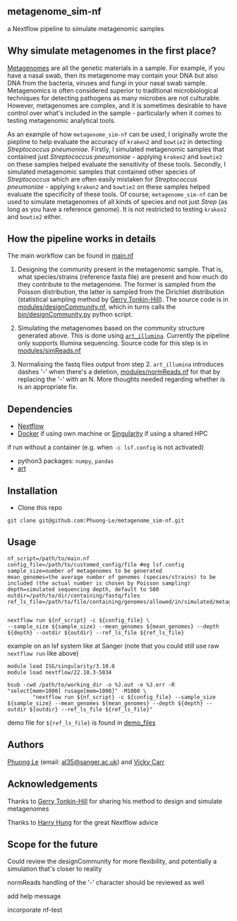 ## metagenome_sim-nf 
a Nextflow pipeline to simulate metagenomic samples 

## Why simulate metagenomes in the first place?
[Metagenomes](https://en.wikipedia.org/wiki/Metagenomics) are all the genetic materials in a sample. For example, if you have a nasal swab, then its metagenome may contain your DNA but also DNA from the bacteria, viruses and fungi in your nasal swab sample. Metagenomics is often considered superior to traditional microbiological techniques for detecting pathogens as many microbes are not culturable. However, metagenomes are complex, and it is sometimes desirable to have control over what's included in the sample - particularly when it comes to testing metagenomic analytical tools. 

As an example of how `metagenome_sim-nf` can be used, I originally wrote the piepline to help evaluate the accuracy of `kraken2` and `bowtie2` in detecting *Streptococcus pneumoniae*. Firstly, I simulated metagenomic samples that contained just *Streptococcus pneumoniae* - applying `kraken2` and `bowtie2` on these samples helped evaluate the sensitivity of these tools. Secondly, I simulated metagenomic samples that contained other species of *Streptococcus* which are often easily mistaken for *Streptococcus pneumoniae* - applying `kraken2` and `bowtie2` on these samples helped evaluate the specificity of these tools. Of course, `metagenome_sim-nf` can be used to simulate metagenomes of all kinds of species and not just *Strep* (as long as you have a reference genome). It is not restricted to testing `kraken2` and `bowtie2` either. 


## How the pipeline works in details
The main workflow can be found in [main.nf](https://github.com/Phuong-Le/metagenome_sim-nf/blob/main/main.nf)

1. Designing the community present in the metagenomic sample. That is, what species/strains (reference fasta file) are present and how much do they contribute to the metagenome. The former is sampled from the Poisson distribution, the latter is sampled from the Dirichlet distribution (statistical sampling method by [Gerry Tonkin-Hill](https://github.com/gtonkinhill)). The source code is in [modules/designCommunity.nf](https://github.com/Phuong-Le/metagenome_sim-nf/blob/main/modules/designCommunity.nf), which in turns calls the [bin/designCommunity.py](https://github.com/Phuong-Le/metagenome_sim-nf/blob/main/bin/designCommunity.py) python script.

2. Simulating the metagenomes based on the community structure generated above. This is done using [`art_illumina`](https://www.niehs.nih.gov/research/resources/software/biostatistics/art/index.cfm). Currently the pipeline only supports Illumina sequencing. Source code for this step is in [modules/simReads.nf](https://github.com/Phuong-Le/metagenome_sim-nf/blob/main/modules/simReads.nf)

3. Normalising the fastq files output from step 2. `art_illumina` introduces dashes '-' when there's a deletion, [modules/normReads.nf](https://github.com/Phuong-Le/metagenome_sim-nf/blob/main/modules/normReads.nf) for that by replacing the '-' with an N. More thoughts needed regarding whether is is an appropriate fix.


## Dependencies
- [Nextflow](https://www.nextflow.io/)
- [Docker](https://www.docker.com/) if using own machine or [Singularity](https://sylabs.io/singularity/) if using a shared HPC

if run without a container (e.g. when `-c lsf.config` is not activated)
- python3 packages: `numpy`, `pandas`
- [art](https://www.niehs.nih.gov/research/resources/software/biostatistics/art/index.cfm)


## Installation
- Clone this repo
``` 
git clone git@github.com:Phuong-Le/metagenome_sim-nf.git
```


## Usage
```
nf_script=/path/to/main.nf
config_file=/path/to/customed_config/file #eg lsf.config
sample_size=number of metagenomes to be generated
mean_genomes=the average number of genomes (species/strains) to be included (the actual number is chosen by Poisson sampling)
depth=simulated sequencing depth, default to 500
outdir=/path/to/dir/containing/fastq/files
ref_ls_file=/path/to/file/containing/genomes/allowed/in/simulated/metagenome


nextflow run ${nf_script} -c ${config_file} \
--sample_size ${sample_size} --mean_genomes ${mean_genomes} --depth ${depth} --outdir ${outdir} --ref_ls_file ${ref_ls_file}
```

example on an lsf system like at Sanger (note that you could still use raw `nextflow run` like above)
```
module load ISG/singularity/3.10.0
module load nextflow/22.10.3-5834

bsub -cwd /path/to/working_dir -o %J.out -e %J.err -R "select[mem>1000] rusage[mem=1000]" -M1000 \
        "nextflow run ${nf_script} -c ${config_file} --sample_size ${sample_size} --mean_genomes ${mean_genomes} --depth ${depth} --outdir ${outdir} --ref_ls_file ${ref_ls_file}"
```

demo file for `${ref_ls_file}` is found in [demo_files](https://github.com/Phuong-Le/metagenome_sim-nf/blob/main/demo_files/ref_ls.txt)


## Authors 
[Phuong Le](https://github.com/Phuong-Le) (email: al35@sanger.ac.uk) and [Vicky Carr](https://github.com/blue-moon22)

## Acknowledgements
Thanks to [Gerry Tonkin-Hill](https://github.com/gtonkinhill) for sharing his method to design and simulate metagenomes

Thanks to [Harry Hung](https://github.com/HarryHung) for the great Nextflow advice

## Scope for the future
Could review the designCommunity for more flexibility, and potentially a simulation that's closer to reality 

normReads handling of the '-' character should be reviewed as well

add help message

incorporate nf-test